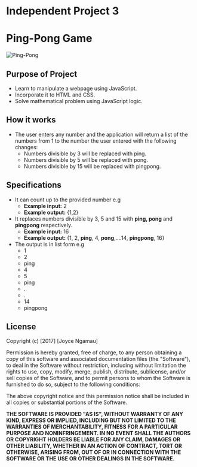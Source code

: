 # Independent Project 3
# Ping-Pong Game
![Ping-Pong](http://www.moorlands.ac.uk/wp-content/uploads/Welcome-on-Beach.jpg)

## Purpose of Project
* Learn to manipulate a webpage using JavaScript.
* Incorporate it to HTML and CSS.
* Solve mathematical problem using JavaScript logic.

## How it works
* The user enters any number and the application will return a list of the numbers from 1 to the number the user entered with the following changes:
  * Numbers divisible by 3 will be replaced with ping.
  * Numbers divisible by 5 will be replaced with pong.
  * Numbers divisible by 15 will be replaced with pingpong.

## Specifications
* It can count up to the provided number e.g
  * **Example input:** 2
  * **Example output:** {1,2}
* It replaces numbers divisible by 3, 5 and 15 with **ping, pong** and **pingpong** respectively.
  * **Example input:** 16
  * **Example output:** {1, 2, **ping**, 4, **pong**,....14, **pingpong**, 16}
* The output is in list form e.g
  * 1
  * 2
  * ping
  * 4
  * 5
  * ping
  * .
  * .
  * 14
  * pingpong
  
## License

  Copyright (c) [2017] [Joyce Ngamau]

  Permission is hereby granted, free of charge, to any person obtaining a copy
  of this software and associated documentation files (the "Software"), to deal
  in the Software without restriction, including without limitation the rights
  to use, copy, modify, merge, publish, distribute, sublicense, and/or sell
  copies of the Software, and to permit persons to whom the Software is
  furnished to do so, subject to the following conditions:

  The above copyright notice and this permission notice shall be included in all
  copies or substantial portions of the Software.

  **THE SOFTWARE IS PROVIDED "AS IS", WITHOUT WARRANTY OF ANY KIND, EXPRESS OR
  IMPLIED, INCLUDING BUT NOT LIMITED TO THE WARRANTIES OF MERCHANTABILITY,
  FITNESS FOR A PARTICULAR PURPOSE AND NONINFRINGEMENT. IN NO EVENT SHALL THE
  AUTHORS OR COPYRIGHT HOLDERS BE LIABLE FOR ANY CLAIM, DAMAGES OR OTHER
  LIABILITY, WHETHER IN AN ACTION OF CONTRACT, TORT OR OTHERWISE, ARISING FROM,
  OUT OF OR IN CONNECTION WITH THE SOFTWARE OR THE USE OR OTHER DEALINGS IN THE
  SOFTWARE.**

